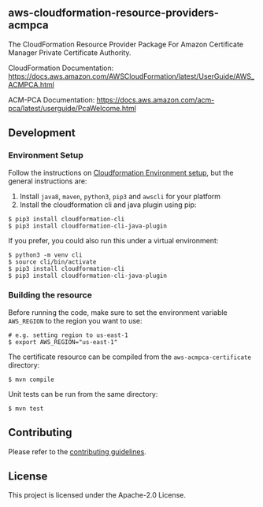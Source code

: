 ## aws-cloudformation-resource-providers-acmpca

The CloudFormation Resource Provider Package For Amazon Certificate Manager Private Certificate Authority.

CloudFormation Documentation: https://docs.aws.amazon.com/AWSCloudFormation/latest/UserGuide/AWS_ACMPCA.html

ACM-PCA Documentation: https://docs.aws.amazon.com/acm-pca/latest/userguide/PcaWelcome.html

## Development

### Environment Setup

Follow the instructions on [Cloudformation Environment setup](https://docs.aws.amazon.com/cloudformation-cli/latest/userguide/resource-type-setup.html),
but the general instructions are:

1. Install `java8`, `maven`, `python3`, `pip3` and `awscli` for your platform
2. Install the cloudformation cli and java plugin using pip:

```
$ pip3 install cloudformation-cli
$ pip3 install cloudformation-cli-java-plugin
```

If you prefer, you could also run this under a virtual environment:

```
$ python3 -m venv cli
$ source cli/bin/activate
$ pip3 install cloudformation-cli
$ pip3 install cloudformation-cli-java-plugin
```

### Building the resource

Before running the code, make sure to set the environment variable `AWS_REGION`
to the region you want to use:
```
# e.g. setting region to us-east-1
$ export AWS_REGION="us-east-1"
```
The certificate resource can be compiled from the `aws-acmpca-certificate`
directory:


```
$ mvn compile
```

Unit tests can be run from the same directory:

```
$ mvn test
```


## Contributing

Please refer to the [contributing guidelines](CONTRIBUTING.md).

## License

This project is licensed under the Apache-2.0 License.
